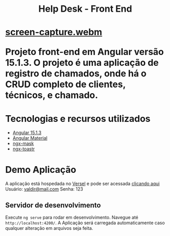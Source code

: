 <h1 align="center"> Help Desk - Front End<h1>
  
[screen-capture.webm](https://user-images.githubusercontent.com/40395983/216137933-b5fecca9-0878-44fd-86fd-79b7b963740e.webm)


Projeto front-end em Angular versão 15.1.3.
  O projeto é uma aplicação de registro de chamados, onde há o CRUD completo de clientes, técnicos, e chamado.
 
  
# Tecnologias e recursos utilizados
  - [Angular 15.1.3](https://angular.io/)
  - [Angular Material](https://material.angular.io/)
  - [ngx-mask](https://www.npmjs.com/package/ngx-mask)
  - [ngx-toastr](https://www.npmjs.com/package/ngx-toastr)


# Demo Aplicação
  A aplicação está hospedada no [Versel](https://vercel.com/) e pode ser acessada [clicando aqui](https://helpdesk-front-end.vercel.app/)
  Usuário: valdir@mail.com
  Senha: 123
  
## Servidor de desenvolvimento

Execute `ng serve` para rodar em desenvolvimento. Navegue até `http://localhost:4200/`. A Aplicação será carregada automaticamente caso qualquer alteração em arquivos seja feita.
